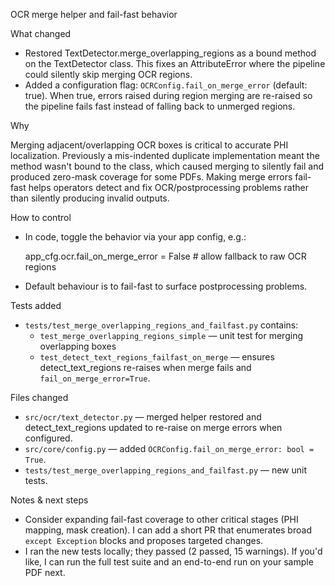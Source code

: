 OCR merge helper and fail-fast behavior

What changed

- Restored TextDetector.merge_overlapping_regions as a bound method on the TextDetector class. This fixes an AttributeError where the pipeline could silently skip merging OCR regions.
- Added a configuration flag: `OCRConfig.fail_on_merge_error` (default: true). When true, errors raised during region merging are re-raised so the pipeline fails fast instead of falling back to unmerged regions.

Why

Merging adjacent/overlapping OCR boxes is critical to accurate PHI localization. Previously a mis-indented duplicate implementation meant the method wasn't bound to the class, which caused merging to silently fail and produced zero-mask coverage for some PDFs. Making merge errors fail-fast helps operators detect and fix OCR/postprocessing problems rather than silently producing invalid outputs.

How to control

- In code, toggle the behavior via your app config, e.g.:

  app_cfg.ocr.fail_on_merge_error = False  # allow fallback to raw OCR regions

- Default behaviour is to fail-fast to surface postprocessing problems.

Tests added

- `tests/test_merge_overlapping_regions_and_failfast.py` contains:
  - `test_merge_overlapping_regions_simple` — unit test for merging overlapping boxes
  - `test_detect_text_regions_failfast_on_merge` — ensures detect_text_regions re-raises when merge fails and `fail_on_merge_error=True`.

Files changed

- `src/ocr/text_detector.py` — merged helper restored and detect_text_regions updated to re-raise on merge errors when configured.
- `src/core/config.py` — added `OCRConfig.fail_on_merge_error: bool = True`.
- `tests/test_merge_overlapping_regions_and_failfast.py` — new unit tests.

Notes & next steps

- Consider expanding fail-fast coverage to other critical stages (PHI mapping, mask creation). I can add a short PR that enumerates broad `except Exception` blocks and proposes targeted changes.
- I ran the new tests locally; they passed (2 passed, 15 warnings). If you'd like, I can run the full test suite and an end-to-end run on your sample PDF next.

